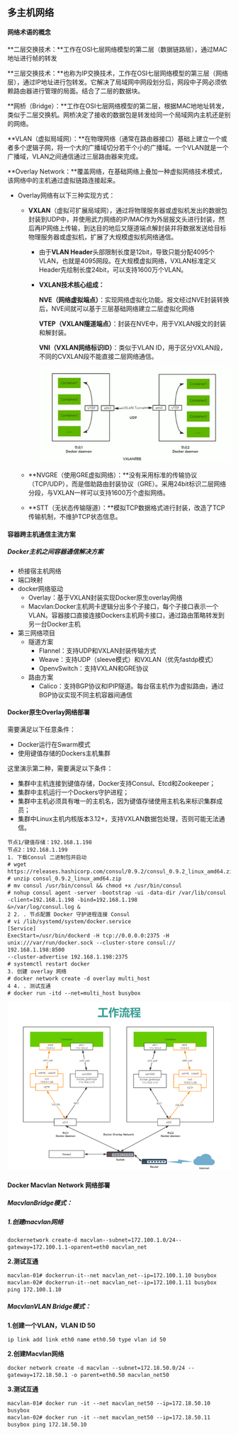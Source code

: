 ## 多主机网络

#### 网络术语的概念

**二层交换技术：**工作在OSI七层网络模型的第二层（数据链路层），通过MAC地址进行帧的转发

**三层交换技术：**也称为IP交换技术，工作在OSI七层网络模型的第三层（网络层），通过IP地址进行包转发。它解决了局域网中网段划分后，网段中子网必须依赖路由器进行管理的局面。结合了二层的数据块。

**网桥（Bridge）：**工作在OSI七层网络模型的第二层，根据MAC地地址转发，类似于二层交换机。网桥决定了接收的数据包是转发给同一个局域网内主机还是别的网络。

**VLAN（虚拟局域网）：**在物理网络（通常在路由器接口）基础上建立一个或者多个逻辑子网，将一个大的广播域切分若干个小的广播域。一个VLAN就是一个广播域，VLAN之间通信通过三层路由器来完成。

**Overlay Network：**覆盖网络，在基础网络上叠加一种虚拟网络技术模式，该网络中的主机通过虚拟链路连接起来。

- Overlay网络有以下三种实现方式：

  - **VXLAN**（虚拟可扩展局域网），通过将物理服务器或虚拟机发出的数据包封装到UDP中，并使用武力网络的IP/MAC作为外层报文头进行封装，然后再IP网络上传输，到达目的地后又隧道端点解封装并将数据发送给目标物理服务器或虚拟机，扩展了大规模虚拟机网络通信。

    - 由于**VLAN Header**头部限制长度是12bit，导致只能分配4095个VLAN，也就是4095网段。在大规模虚拟网络，VXLAN标准定义Header先绘制长度24bit，可以支持1600万个VLAN。

    - **VXLAN技术核心组成：**

      **NVE（网络虚拟端点）**：实现网络虚拟化功能。报文经过NVE封装转换后，NVE间就可以基于三层基础网络建立二层虚拟化网络

      **VTEP（VXLAN隧道端点）**：封装在NVE中，用于VXLAN报文的封装和解封装。

      **VNI（VXLAN网络标识ID）**：类似于VLAN ID，用于区分VXLAN段，不同的CVXLAN段不能直接二层网络通信。

      ![](https://github.com/xiaorui2017/docker/blob/master/img/2018-10-15_151446.png)

  - **NVGRE（使用GRE虚拟网络）：**没有采用标准的传输协议（TCP/UDP），而是借助路由封装协议（GRE）。采用24bit标识二层网络分段，与VXLAN一样可以支持1600万个虚拟网络。

  - **STT（无状态传输隧道）：**模拟TCP数据格式进行封装，改造了TCP传输机制，不维护TCP状态信息。



#### 容器跨主机通信主流方案

##### Docker主机之间容器通信解决方案

- 桥接宿主机网络
- 端口映射
- docker网络驱动
  - Overlay：基于VXLAN封装实现Docker原生overlay网络
  - Macvlan:Docker主机网卡逻辑分出多个子接口，每个子接口表示一个VLAN。容器接口直接连接Dockers主机网卡接口，通过路由策略转发到另一台Docker主机
- 第三网络项目
  - 隧道方案
    - Flannel：支持UDP和VXLAN封装传输方式
    - Weave：支持UDP（sleeve模式）和VXLAN（优先fastdp模式）
    - OpenvSwitch：支持VXLAN和GRE协议
  - 路由方案
    - Calico：支持BGP协议和IPIP隧道。每台宿主机作为虚拟路由，通过BGP协议实现不同主机容器间通信



#### Docker原生Overlay网络部署

需要满足以下任意条件：

- Docker运行在Swarm模式
- 使用键值存储的Dockers主机集群

这里演示第二种，需要满足以下条件：

- 集群中主机连接到键值存储，Docker支持Consul、Etcd和Zookeeper；
- 集群中主机运行一个Dockers守护进程；
- 集群中主机必须具有唯一的主机名，因为键值存储使用主机名来标识集群成员；
- 集群中Linux主机内核版本3.12+，支持VXLAN数据包处理，否则可能无法通信。

```shell
节点1/键值存储：192.168.1.198
节点2：192.168.1.199
1. 下载Consul 二进制包并启动
# wget https://releases.hashicorp.com/consul/0.9.2/consul_0.9.2_linux_amd64.zip
# unzip consul_0.9.2_linux_amd64.zip
# mv consul /usr/bin/consul && chmod +x /usr/bin/consul
# nohup consul agent -server -bootstrap -ui -data-dir /var/lib/consul -client=192.168.1.198 -bind=192.168.1.198
&>/var/log/consul.log &
2 2. . 节点配置 Docker 守护进程连接 Consul
# vi /lib/systemd/system/docker.service
[Service]
ExecStart=/usr/bin/dockerd -H tcp://0.0.0.0:2375 -H unix:///var/run/docker.sock --cluster-store consul:// 192.168.1.198:8500
--cluster-advertise 192.168.1.198:2375
# systemctl restart docker
3. 创建 overlay 网络
# docker network create -d overlay multi_host
4 4. . 测试互通
# docker run -itd --net=multi_host busybox
```

![](https://github.com/xiaorui2017/docker/blob/master/img/2018-10-15_202731.png)

#### Docker Macvlan Network 网络部署

##### **MacvlanBridge模式：**

##### 1.创建macvlan网络

```shell
dockernetwork create-d macvlan--subnet=172.100.1.0/24--gateway=172.100.1.1-oparent=eth0 macvlan_net
```

**2.测试互通**

```shell
macvlan-01# dockerrun-it--net macvlan_net--ip=172.100.1.10 busybox
macvlan-02# dockerrun-it--net macvlan_net--ip=172.100.1.11 busybox ping 172.100.1.10
```

##### MacvlanVLAN Bridge模式：

**1.创建一个VLAN，VLAN ID 50**

```shell
ip link add link eth0 name eth0.50 type vlan id 50
```

**2.创建Macvlan网络**

```shell
docker network create -d macvlan --subnet=172.18.50.0/24 --gateway=172.18.50.1 -o parent=eth0.50 macvlan_net50
```

**3.测试互通**

```shell
macvlan-01# docker run -it --net macvlan_net50 --ip=172.18.50.10 busybox
macvlan-02# docker run -it --net macvlan_net50 --ip=172.18.50.11 busybox ping 172.18.50.10
```



